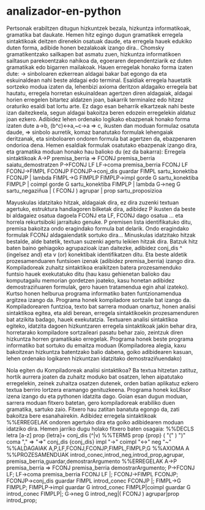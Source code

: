 # analizador-en-python
Pertsonak erabiltzen ditugun hizkuntzek bezala, hizkuntza informatikoak, gramatika bat daukate. Hemen hitz egingo dugun gramatikek erregela sintaktikoak deitzen direnekin osatuak daude, eta erregela hauek edukiko duten forma, adibide honen bezalakoak izango dira.. 
Chomsky gramatikentzako sailkapen bat asmatu zuen, hizkuntza informatikoen sailtasun parekoentzako nahikoa da, egoeraren dependentziarik ez duten gramatikak edo bigarren mailakoak. Hauen erregelak honako forma izaten dute: -> sinboloaren ezkerrean aldagai bakar bat egongo da eta eskuinaldean nahi beste aldagai edo terminal. Esaldiak erregela hauetatik sortzeko modua izaten da, lehenbizi axioma deritzon aldagaiko erregela bat hautatu, erregela horretan eskuinaldean agertzen diren aldagaiak, aldagai horien erregelen bitartez aldatzen joan, bakarrik terminalez edo hitzez oraturiko esaldi bat lortu arte. Ez dago esan beharrik elkartzeak nahi beste izan daitezkeela, segun aldagai bakoitza beren edozein erregelekin aldatuz joan ezkero.
Adibidez lehen ordenako logikako ebazpenak honako forma izaten dute a->b, (b^c)<->a,~c->a => c, ikusten dan moduan formulaz osatuta daude, => sinbolo aurretik, komaz banatutako formulak lehengaiak deritzanak, eta sinboloaren ondoren formula bat agertzen da, ebazpenaren ondorioa dena. Hemen esaldiak formulak osatutako ebazpenak izango dira, eta gramatika moduan honako hau balioko du (ez da bakarra):
Erregela sintaktikoak
A->P premisa_berria => FCONJ premisa_berria saiatu_demostratzen
P->FCONJ LF
LF->coma premisa_berria FCONJ LF
FCONJ->FIMPL FCONJP
FCONJP->conj_dis guardar FIMPL sartu_konektiba FCONJP | lambda
FIMPL->G FIMPLP
FIMPLP->impl gorde G sartu_konektiba FIMPLP | coimpl gorde G sartu_konektiba FIMPLP | lambda
G->neg G sartu_negaziñua | ( FCONJ ) agrupar | prop sartu_proposizioa

Mayuskulas idatzitako hitzak, aldagaiak dira, ez dira zuzenki textuan agertuko, estruktura handiagoren bilketak dira, adibidez P ikusten da beste bi aldagaiez osatua dagoela FCONJ eta LF, FCONJ dago osatua … eta horrela rekurtsiboki jarraituko genuke. P premisen lista identifikatuko ditu, premisa bakoitza ondo eragindako formula bat delarik. Ondo eragindako formulak FCONJ aldagaiendatik sortuko dira…
Minuskulas idatzitako hitzak bestalde, alde batetik, textuan suzenki agertu leikien hitzak dira. Batzuk hitz baten baino gehiagoko agrupazioak izan daitezke, adibidez conj_dis ^ (ingelsez and) eta v (or) konektibak identifikatzen ditu. Eta beste aldetik prozesamenduaren funtsioen izenak (adibidez premisa_berria) izango dira. Kompiladoreak zuhaitz sintaktikoa eraikitzen batera prozesamenduko funtsio hauek exekutatuko ditu (hau kasu gehienetan balioko dau komputagailu memorian gordetzen joateko, kasu honetan adibidez demostraziñuaren formulak, gero hauen tratamendua egin ahal izateko).
Kurtso honen helburua programa informatiko baten funtzionamendua argitzea izango da.
Programa honek kompiladore sortzaile bat izango da. Kompiladorearen funtzioa, texto bat sarrera moduan onartuz, honen analisi sintaktikoa egitea, eta aldi berean, erregela sintaktikoekin prozesamenduren bat atzikita badago, hauek exekutatzia. Textuaren analisi sintaktikoa egiteko, idatzita dagoen hizkuntzaren erregela sintaktikoak jakin behar dira, horretarako kompiladore sortzaileari pasatu behar zaio, zeintzuk diren hizkuntza horren gramatikako erregelak. Programa honek beste programa informatiko bat sortuko du emaitza moduan (Kompiladorea alegia, kaxu bakoitzean hizkuntza batentzako balio dabena, goiko adibidearen kasuan, lehen ordenako logikaren hizkuntzan idatzitako demostraziñuendako)

Nola egiten du Kompiladoreak analisi sintaktikoa? Ba textua hitzetan zatituz, hortik aurrera joaten da zuhaitz moduko bat osatzen, lehen aipatutako erregelekin, zeinek zuhaitza osatzen dutenek, orden batian aplikatuz ezkero textua berriro lortzera eramango genituzkeena.
Programa honek koLRsor izena izango du eta pythonen idatzita dago. Goian esan dugun moduan, sarrera moduan fitxero batetan, gero kompiladoreak erabiliko duen gramatika, sartuko zaio. Fitxero hau zatitan banatuta egongo da, zati bakoitza bere esanahairekin. Adibidez erregela sintaktikoak %%ERREGELAK ondoren agertuko dira eta goiko adibidearen moduan idatziko dira. Hemen jarriko dugu holako fitxero baten osagaia:
%%DECLS
letra [a-z]
prop {letra}+
conj_dis (\^|v)
%%TERMS
prop {prop}
( "("
) ")"
coma ","
=> "=>"
conj_dis {conj_dis}
impl "->"
coimpl "<->"
neg "~"
%%ALDAGAIAK
A,P,LF,FCONJ,FCONJP,FIMPL,FIMPLP,G
%%AXIOMA
A
%%PROZESAMENDUAK
introd_conec,introd_neg,introd_prop,agrupar, premisa_berria,guardar,demostrarArgumento
%%ERREGELAK
A->P premisa_berria => FCONJ premisa_berria demostrarArgumento;
P->FCONJ LF;
LF->coma premisa_berria FCONJ LF |;
FCONJ->FIMPL FCONJP;
FCONJP->conj_dis guardar FIMPL introd_conec FCONJP |;
FIMPL->G FIMPLP;
FIMPLP->impl guardar G introd_conec FIMPLP|coimpl guardar G introd_conec FIMPLP|;
G->neg G introd_neg|( FCONJ ) agrupar|prop introd_prop;
